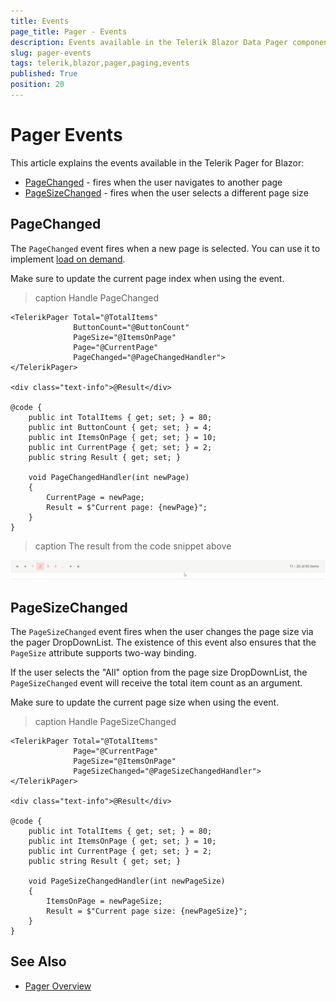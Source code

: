 ```yaml
---
title: Events
page_title: Pager - Events
description: Events available in the Telerik Blazor Data Pager component.
slug: pager-events
tags: telerik,blazor,pager,paging,events
published: True
position: 20
---
```


# Pager Events

This article explains the events available in the Telerik Pager for Blazor:

* [PageChanged](#pagechanged) - fires when the user navigates to another page
* [PageSizeChanged](#pagesizechanged) - fires when the user selects a different page size

## PageChanged

The `PageChanged` event fires when a new page is selected. You can use it to implement [load on demand](slug://pager-overview#load-on-demand).

Make sure to update the current page index when using the event.

>caption Handle PageChanged

````RAZOR
<TelerikPager Total="@TotalItems"
              ButtonCount="@ButtonCount"
              PageSize="@ItemsOnPage"
              Page="@CurrentPage"
              PageChanged="@PageChangedHandler">
</TelerikPager>

<div class="text-info">@Result</div>

@code {
    public int TotalItems { get; set; } = 80;
    public int ButtonCount { get; set; } = 4;
    public int ItemsOnPage { get; set; } = 10;
    public int CurrentPage { get; set; } = 2;
    public string Result { get; set; }

    void PageChangedHandler(int newPage)
    {
        CurrentPage = newPage;
        Result = $"Current page: {newPage}";
    }
}
````
>caption The result from the code snippet above

![config of the pager with one-way binding](images/pager-data-binding.gif)

## PageSizeChanged

The `PageSizeChanged` event fires when the user changes the page size via the pager DropDownList. The existence of this event also ensures that the `PageSize` attribute supports two-way binding.

If the user selects the "All" option from the page size DropDownList, the `PageSizeChanged` event will receive the total item count as an argument.

Make sure to update the current page size when using the event.

>caption Handle PageSizeChanged

````RAZOR
<TelerikPager Total="@TotalItems"
              Page="@CurrentPage"
              PageSize="@ItemsOnPage"              
              PageSizeChanged="@PageSizeChangedHandler">
</TelerikPager>

<div class="text-info">@Result</div>

@code {
    public int TotalItems { get; set; } = 80;
    public int ItemsOnPage { get; set; } = 10;
    public int CurrentPage { get; set; } = 2;
    public string Result { get; set; }

    void PageSizeChangedHandler(int newPageSize)
    {
        ItemsOnPage = newPageSize;
        Result = $"Current page size: {newPageSize}";
    }
}
````

## See Also

* [Pager Overview](slug://pager-overview)
